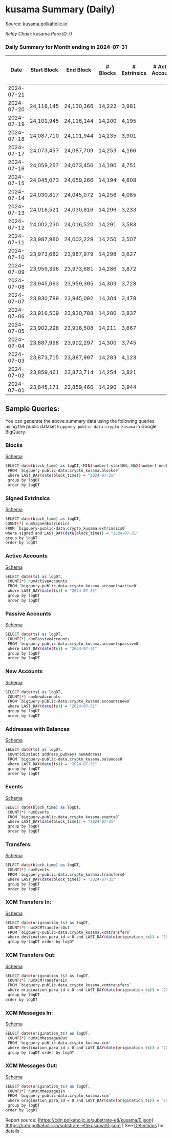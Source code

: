 # kusama Summary (Daily)

_Source_: [kusama.polkaholic.io](https://kusama.polkaholic.io)

*Relay Chain*: kusama
*Para ID*: 0



### Daily Summary for Month ending in 2024-07-31


| Date    | Start Block | End Block | # Blocks | # Extrinsics | # Active Accounts | # Passive Accounts | # New Accounts | # Addresses | # Events  | # Transfers ($USD) | # XCM Transfers In ($USD) | # XCM Transfers Out ($USD) | # XCM In | # XCM Out | Issues |
|---------|-------------|-----------|----------|--------------|-------------------|--------------------|----------------|-------------|-----------|--------------------|---------------------------|----------------------------|----------|-----------|--------|
| 2024-07-21 |  |  |  |  |  |  |  |  |  |   |   |   |  |  |  |
| 2024-07-20 | 24,116,145 | 24,130,366 | 14,222 | 3,981 |  |  |  | 323,821 | 729,490 | 954  |   |   |  |  |  |
| 2024-07-19 | 24,101,945 | 24,116,144 | 14,200 | 4,195 |  |  |  | 323,786 | 738,933 | 910  |   |   |  |  |  |
| 2024-07-18 | 24,087,710 | 24,101,944 | 14,235 | 3,901 |  |  |  | 323,756 | 733,887 | 888  |   |   |  |  |  |
| 2024-07-17 | 24,073,457 | 24,087,709 | 14,253 | 4,166 |  |  |  | 323,728 | 760,789 | 1,121  |   |   |  |  |  |
| 2024-07-16 | 24,059,267 | 24,073,456 | 14,190 | 4,751 |  |  |  | 323,683 | 795,713 | 1,178  |   |   |  |  |  |
| 2024-07-15 | 24,045,073 | 24,059,266 | 14,194 | 4,608 |  |  |  | 323,640 | 786,484 | 1,184  |   |   |  |  |  |
| 2024-07-14 | 24,030,817 | 24,045,072 | 14,256 | 4,085 |  |  |  | 323,595 | 765,528 | 1,063  |   |   |  |  |  |
| 2024-07-13 | 24,016,521 | 24,030,816 | 14,296 | 3,233 |  |  |  | 323,617 | 753,376 | 904  |   |   |  |  |  |
| 2024-07-12 | 24,002,230 | 24,016,520 | 14,291 | 3,583 |  |  |  | 323,585 | 772,870 | 971  |   |   |  |  |  |
| 2024-07-11 | 23,987,980 | 24,002,229 | 14,250 | 3,507 |  |  |  | 323,547 | 767,067 | 973  |   |   |  |  |  |
| 2024-07-10 | 23,973,682 | 23,987,979 | 14,298 | 3,627 |  |  |  | 323,500 | 760,333 | 1,132  |   |   |  |  |  |
| 2024-07-09 | 23,959,396 | 23,973,681 | 14,286 | 3,872 |  |  |  | 323,458 | 774,163 | 1,661  |   |   |  |  |  |
| 2024-07-08 | 23,945,093 | 23,959,395 | 14,303 | 3,728 |  |  |  | 323,330 | 783,313 | 1,028  |   |   |  |  |  |
| 2024-07-07 | 23,930,789 | 23,945,092 | 14,304 | 3,478 |  |  |  |  | 772,659 | 855  |   |   |  |  |  |
| 2024-07-06 | 23,916,509 | 23,930,788 | 14,280 | 3,837 |  |  |  |  | 780,594 | 974  |   |   |  |  |  |
| 2024-07-05 | 23,902,298 | 23,916,508 | 14,211 | 3,667 |  |  |  |  | 753,495 | 1,211  |   |   |  |  |  |
| 2024-07-04 | 23,887,998 | 23,902,297 | 14,300 | 3,745 |  |  |  |  | 766,310 | 1,114  |   |   |  |  |  |
| 2024-07-03 | 23,873,715 | 23,887,997 | 14,283 | 4,123 |  |  |  |  | 772,561 | 855  |   |   |  |  |  |
| 2024-07-02 | 23,859,461 | 23,873,714 | 14,254 | 3,821 |  |  |  |  | 761,167 | 1,312  |   |   |  |  |  |
| 2024-07-01 | 23,845,171 | 23,859,460 | 14,290 | 3,944 |  |  |  |  | 771,724 | 979  |   |   |  |  |  |

## Sample Queries:
You can generate the above summary data using the following queries using the public dataset `bigquery-public-data.crypto_kusama` in Google BigQuery:


### Blocks 

[Schema](https://github.com/colorfulnotion/substrate-etl/blob/main/schema/blocks.json)

```bash
SELECT date(block_time) as logDT, MIN(number) startBN, MAX(number) endBN, COUNT(*) numBlocks 
 FROM `bigquery-public-data.crypto_kusama.blocks0`  
 where LAST_DAY(date(block_time)) = "2024-07-31" 
 group by logDT 
 order by logDT
```

### Signed Extrinsics 

[Schema](https://github.com/colorfulnotion/substrate-etl/blob/main/schema/extrinsics.json)

```bash
SELECT date(block_time) as logDT, 
COUNT(*) numSignedExtrinsics 
FROM `bigquery-public-data.crypto_kusama.extrinsics0`  
where signed and LAST_DAY(date(block_time)) = "2024-07-31" 
group by logDT 
order by logDT
```

### Active Accounts 

[Schema](https://github.com/colorfulnotion/substrate-etl/blob/main/schema/accountsactive.json)

```bash
SELECT date(ts) as logDT, 
 COUNT(*) numActiveAccounts 
 FROM `bigquery-public-data.crypto_kusama.accountsactive0` 
 where LAST_DAY(date(ts)) = "2024-07-31" 
 group by logDT 
 order by logDT
```

### Passive Accounts 

[Schema](https://github.com/colorfulnotion/substrate-etl/blob/main/schema/accountspassive.json)

```bash
SELECT date(ts) as logDT, 
 COUNT(*) numPassiveAccounts 
 FROM `bigquery-public-data.crypto_kusama.accountspassive0` 
 where LAST_DAY(date(ts)) = "2024-07-31" 
 group by logDT 
 order by logDT
```

### New Accounts 

[Schema](https://github.com/colorfulnotion/substrate-etl/blob/main/schema/accountsnew.json)

```bash
SELECT date(ts) as logDT, 
 COUNT(*) numNewAccounts 
 FROM `bigquery-public-data.crypto_kusama.accountsnew0` 
 where LAST_DAY(date(ts)) = "2024-07-31" 
 group by logDT
 order by logDT
```

### Addresses with Balances 

[Schema](https://github.com/colorfulnotion/substrate-etl/blob/main/schema/balances.json)

```bash
SELECT date(ts) as logDT,
 COUNT(distinct address_pubkey) numAddress 
 FROM `bigquery-public-data.crypto_kusama.balances0` 
 where LAST_DAY(date(ts)) = "2024-07-31" 
 group by logDT 
 order by logDT
```

### Events 

[Schema](https://github.com/colorfulnotion/substrate-etl/blob/main/schema/events.json)

```bash
SELECT date(block_time) as logDT, 
 COUNT(*) numEvents 
 FROM `bigquery-public-data.crypto_kusama.events0` 
 where LAST_DAY(date(block_time)) = "2024-07-31" 
 group by logDT 
 order by logDT
```

### Transfers:

[Schema](https://github.com/colorfulnotion/substrate-etl/blob/main/schema/transfers.json)

```bash
SELECT date(block_time) as logDT, 
 COUNT(*) numEvents 
 FROM `bigquery-public-data.crypto_kusama.transfers0` 
 where LAST_DAY(date(block_time)) = "2024-07-31" 
 group by logDT 
 order by logDT
```

### XCM Transfers In: 

[Schema](https://github.com/colorfulnotion/substrate-etl/blob/main/schema/xcmtransfers.json)

```bash
SELECT date(origination_ts) as logDT, 
 COUNT(*) numXCMTransfersOut 
 FROM `bigquery-public-data.crypto_kusama.xcmtransfers` 
 where destination_para_id = 0 and LAST_DAY(date(origination_ts)) = "2024-07-31" 
 group by logDT order by logDT
```

### XCM Transfers Out: 

[Schema](https://github.com/colorfulnotion/substrate-etl/blob/main/schema/xcmtransfers.json)

```bash
SELECT date(origination_ts) as logDT, 
 COUNT(*) numXCMTransfersIn 
 FROM `bigquery-public-data.crypto_kusama.xcmtransfers` 
 where origination_para_id = 0 and LAST_DAY(date(origination_ts)) = "2024-07-31" 
 group by logDT 
order by logDT
```

### XCM Messages In: 

[Schema](https://github.com/colorfulnotion/substrate-etl/blob/main/schema/xcm.json)

```bash
SELECT date(origination_ts) as logDT, 
 COUNT(*) numXCMMessagesOut 
 FROM `bigquery-public-data.crypto_kusama.xcm` 
 where destination_para_id = 0 and LAST_DAY(date(origination_ts)) = "2024-07-31" 
 group by logDT order by logDT
```

### XCM Messages Out: 

[Schema](https://github.com/colorfulnotion/substrate-etl/blob/main/schema/xcm.json)

```bash
SELECT date(origination_ts) as logDT, 
 COUNT(*) numXCMMessagesIn 
 FROM `bigquery-public-data.crypto_kusama.xcm` 
 where origination_para_id = 0 and LAST_DAY(date(origination_ts)) = "2024-07-31" 
 group by logDT 
order by logDT
```


Report source: [https://cdn.polkaholic.io/substrate-etl/kusama/0.json](https://cdn.polkaholic.io/substrate-etl/kusama/0.json) | See [Definitions](/DEFINITIONS.md) for details
